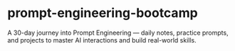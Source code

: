 # prompt-engineering-bootcamp
A 30-day journey into Prompt Engineering — daily notes, practice prompts, and projects to master AI interactions and build real-world skills.
